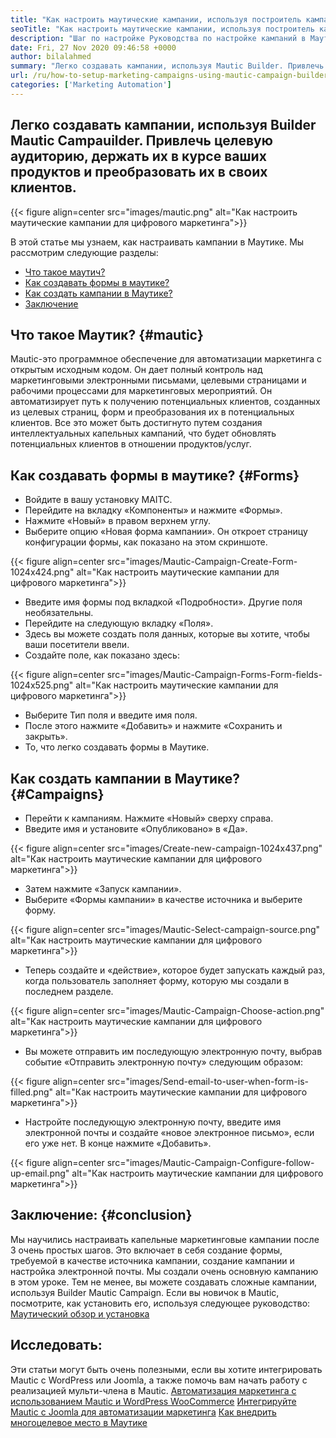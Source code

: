 ```yaml
---
title: "Как настроить маутические кампании, используя построитель кампании" 
seoTitle: "Как настроить маутические кампании, используя построитель кампании" 
description: "Шаг по настройке Руководства по настройке кампаний в Маутике и полного контроля над маркетинговыми электронными письмами, целевыми страницами и рабочими процессами для маркетинговой деятельности." 
date: Fri, 27 Nov 2020 09:46:58 +0000
author: bilalahmed
summary: "Легко создавать кампании, используя Mautic Builder. Привлечь целевую аудиторию, держать их в курсе ваших продуктов и преобразовать их в своих клиентов." 
url: /ru/how-to-setup-marketing-campaigns-using-mautic-campaign-builder/
categories: ['Marketing Automation']
---
```


## Легко создавать кампании, используя Builder Mautic Campauilder. Привлечь целевую аудиторию, держать их в курсе ваших продуктов и преобразовать их в своих клиентов.

{{< figure align=center src="images/mautic.png" alt="Как настроить маутические кампании для цифрового маркетинга">}}

В этой статье мы узнаем, как настраивать кампании в Маутике. Мы рассмотрим следующие разделы:
  * [Что такое маутич?][1]
  * [Как создавать формы в маутике?][2]
  * [Как создать кампании в Маутике?][3]
  * [Заключение][4]

## Что такое Маутик?   {#mautic}
Mautic-это программное обеспечение для автоматизации маркетинга с открытым исходным кодом. Он дает полный контроль над маркетинговыми электронными письмами, целевыми страницами и рабочими процессами для маркетинговых мероприятий. Он автоматизирует путь к получению потенциальных клиентов, созданных из целевых страниц, форм и преобразования их в потенциальных клиентов. Все это может быть достигнуто путем создания интеллектуальных капельных кампаний, что будет обновлять потенциальных клиентов в отношении продуктов/услуг.

## Как создавать формы в маутике?   {#Forms}
  * Войдите в вашу установку MAITC.
  * Перейдите на вкладку «Компоненты» и нажмите «Формы».
  * Нажмите «Новый» в правом верхнем углу.
  * Выберите опцию «Новая форма кампании». Он откроет страницу конфигурации формы, как показано на этом скриншоте.

{{< figure align=center src="images/Mautic-Campaign-Create-Form-1024x424.png" alt="Как настроить маутические кампании для цифрового маркетинга">}}

  * Введите имя формы под вкладкой «Подробности». Другие поля необязательны.
  * Перейдите на следующую вкладку «Поля».
  * Здесь вы можете создать поля данных, которые вы хотите, чтобы ваши посетители ввели.
  * Создайте поле, как показано здесь:

{{< figure align=center src="images/Mautic-Campaign-Forms-Form-fields-1024x525.png" alt="Как настроить маутические кампании для цифрового маркетинга">}}

  * Выберите Тип поля и введите имя поля.
  * После этого нажмите «Добавить» и нажмите «Сохранить и закрыть».
  * То, что легко создавать формы в Маутике.

## Как создать кампании в Маутике?   {#Campaigns}
  * Перейти к кампаниям. Нажмите «Новый» сверху справа.
  * Введите имя и установите «Опубликовано» в «Да».

{{< figure align=center src="images/Create-new-campaign-1024x437.png" alt="Как настроить маутические кампании для цифрового маркетинга">}}

  * Затем нажмите «Запуск кампании».
  * Выберите «Формы кампании» в качестве источника и выберите форму.

{{< figure align=center src="images/Mautic-Select-campaign-source.png" alt="Как настроить маутические кампании для цифрового маркетинга">}}

  * Теперь создайте и «действие», которое будет запускать каждый раз, когда пользователь заполняет форму, которую мы создали в последнем разделе.

{{< figure align=center src="images/Mautic-Campaign-Choose-action.png" alt="Как настроить маутические кампании для цифрового маркетинга">}}

  * Вы можете отправить им последующую электронную почту, выбрав событие «Отправить электронную почту» следующим образом:

{{< figure align=center src="images/Send-email-to-user-when-form-is-filled.png" alt="Как настроить маутические кампании для цифрового маркетинга">}}

  * Настройте последующую электронную почту, введите имя электронной почты и создайте «новое электронное письмо», если его уже нет. В конце нажмите «Добавить».

{{< figure align=center src="images/Mautic-Campaign-Configure-follow-up-email.png" alt="Как настроить маутические кампании для цифрового маркетинга">}}


## Заключение:   {#conclusion}
Мы научились настраивать капельные маркетинговые кампании после 3 очень простых шагов. Это включает в себя создание формы, требуемой в качестве источника кампании, создание кампании и настройка электронной почты. Мы создали очень основную кампанию в этом уроке. Тем не менее, вы можете создавать сложные кампании, используя Builder Mautic Campaign. Если вы новичок в Mautic, посмотрите, как установить его, используя следующее руководство:
[Маутический обзор и установка][5]

## Исследовать:
Эти статьи могут быть очень полезными, если вы хотите интегрировать Mautic с WordPress или Joomla, а также помочь вам начать работу с реализацией мульти-члена в Mautic.
[Автоматизация маркетинга с использованием Mautic и WordPress WooCommerce][6]
[Интегрируйте Mautic с Joomla для автоматизации маркетинга][7]
[Как внедрить многоцелевое место в Маутике][8]

  
[1]: #mautic
[2]: #forms
[3]: #campaigns
[4]: #conclusion
[5]: https://products.containerize.com/marketing-automation/mautic
[6]: https://blog.containerize.com/wp-admin/post.php?post=388&action=edit
[7]: https://blog.containerize.com/wp-admin/post.php?post=233&action=edit
[8]: https://blog.containerize.com/marketing-automation/how-to-implement-multi-tenancy-in-mautic/
